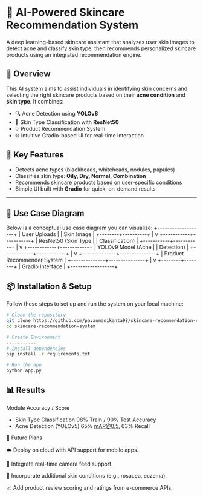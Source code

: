 # 🧴 AI-Powered Skincare Recommendation System

A deep learning-based skincare assistant that analyzes user skin images to detect acne and classify skin type, then recommends personalized skincare products using an integrated recommendation engine.

## 🚀 Overview

This AI system aims to assist individuals in identifying skin concerns and selecting the right skincare products based on their **acne condition** and **skin type**. It combines:

- 🔍 Acne Detection using **YOLOv8**
- 🧬 Skin Type Classification with **ResNet50**
- 💡 Product Recommendation System
- 🌐 Intuitive Gradio-based UI for real-time interaction

## 🎯 Key Features

- Detects acne types (blackheads, whiteheads, nodules, papules)
- Classifies skin type: **Oily, Dry, Normal, Combination**
- Recommends skincare products based on user-specific conditions
- Simple UI built with **Gradio** for quick, on-demand results

---

## 🎯 Use Case Diagram

Below is a conceptual use case diagram you can visualize:
       +-------------------+
       |   User Uploads    |
       |   Skin Image      |
       +--------+----------+
                |
                v
    +-----------+-----------+
    | ResNet50 (Skin Type   |
    | Classification)       |
    +-----------+-----------+
                |
                v
   +------------+------------+
   | YOLOv9 Model (Acne      |
   | Detection)              |
   +------------+------------+
                |
                v
 +--------------+---------------+
 | Product Recommender System   |
 +--------------+---------------+
                |
                v
       +--------+--------+
       | Gradio Interface |
       +------------------+

## 📦 Installation & Setup

Follow these steps to set up and run the system on your local machine:

```bash
# Clone the repository
git clone https://github.com/pavanmanikanta98/skincare-recommendation-system.git
cd skincare-recommendation-system

# Create Environment
-----------
# Install dependencies
pip install -r requirements.txt

# Run the app
python app.py

```

## 📊 Results
 Module 	Accuracy / Score
- Skin Type Classification	98% Train / 90% Test Accuracy
- Acne Detection (YOLOv5)	65% mAP@0.5, 63% Recall

🔮 Future Plans

☁️ Deploy on cloud with API support for mobile apps.

📲 Integrate real-time camera feed support.

🧬 Incorporate additional skin conditions (e.g., rosacea, eczema).

📈 Add product review scoring and ratings from e-commerce APIs.

